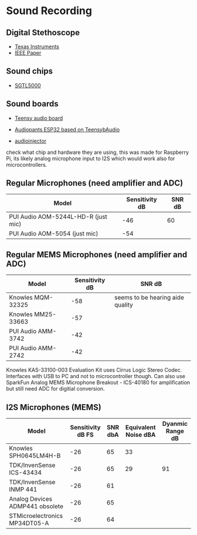 # Sound Recording

## Digital Stethoscope
- [Texas Instruments](https://www.ti.com/solution/digital-stethoscope)
- [IEEE Paper](https://ieeexplore.ieee.org/document/8994674)
  
## Sound chips
- [SGTL5000](https://www.nxp.com/products/audio-and-radio/audio-converters/ultra-low-power-audio-codec:SGTL5000)
  
## Sound boards
- [Teensy audio board](https://www.pjrc.com/store/teensy3_audio.html)
- [Audiopants ESP32 based on TeensybAudio](https://noties.space/headphones-help)

- [audioinjector](https://www.audioinjector.net/)

check what chip and hardware they are using, this was made for Raspberry Pi, its likely analog microphone input to I2S which would work also for microcontrollers.
  
## Regular Microphones (need amplifier and ADC)

| Model | Sensitivity dB | SNR dB |
| ----- | ----------- | --- |
| PUI Audio AOM-5244L-HD-R (just mic) | -46 | 60 | 
| PUI Audio AOM-5054 (just mic)       | -54 |    | 

## Regular MEMS Microphones (need amplifier and ADC)

| Model | Sensitivity dB | SNR dB |
| ----- | ----------- | --- |
| Knowles MQM-32325 | -58 | seems to be hearing aide quality |
| Knowles MM25-33663 | -57 | |
| PUI Audio AMM-3742 | -42 | |
| PUI Audio AMM-2742 | -42 | |

Knowles KAS-33100-003 Evaluation Kit uses Cirrus Logic Stereo Codec. Interfaces with USB to PC and not to microcontroller though.
Can also use SparkFun Analog MEMS Microphone Breakout - ICS-40180 for amplification but still need ADC for digitial conversion. 

## I2S Microphones (MEMS)
| Model                 | Sensitivity dB FS | SNR dbA | Equivalent Noise dBA | Dyanmic Range dB |
| --------------------- | ----------- | ------ | ---------------- | ------------- |
| Knowles SPH0645LM4H-B | -26 | 65 | 33 | |
| TDK/InvenSense ICS-43434 | -26 | 65 | 29 | 91 |
| TDK/InvenSense INMP 441 | -26 | 61 |
| Analog Devices ADMP441 obsolete| -26 | 65 | | |
| STMicroelectronics MP34DT05-A | -26 | 64 | | |
